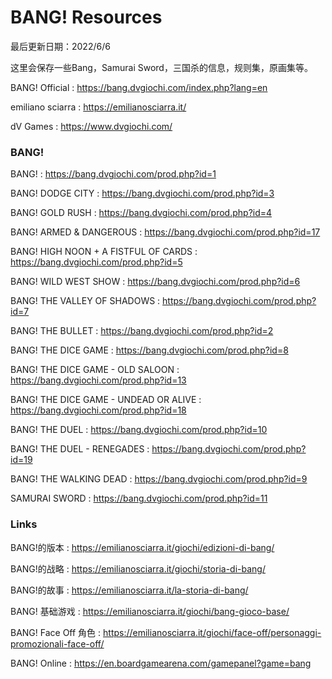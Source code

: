 # BANG! Resources

最后更新日期：2022/6/6

这里会保存一些Bang，Samurai Sword，三国杀的信息，规则集，原画集等。

BANG! Official : https://bang.dvgiochi.com/index.php?lang=en

emiliano sciarra : https://emilianosciarra.it/

dV Games : https://www.dvgiochi.com/

### BANG!

BANG! : https://bang.dvgiochi.com/prod.php?id=1

BANG! DODGE CITY : https://bang.dvgiochi.com/prod.php?id=3

BANG! GOLD RUSH : https://bang.dvgiochi.com/prod.php?id=4

BANG! ARMED & DANGEROUS : https://bang.dvgiochi.com/prod.php?id=17

BANG! HIGH NOON + A FISTFUL OF CARDS : https://bang.dvgiochi.com/prod.php?id=5

BANG! WILD WEST SHOW : https://bang.dvgiochi.com/prod.php?id=6

BANG! THE VALLEY OF SHADOWS : https://bang.dvgiochi.com/prod.php?id=7

BANG! THE BULLET : https://bang.dvgiochi.com/prod.php?id=2

BANG! THE DICE GAME : https://bang.dvgiochi.com/prod.php?id=8

BANG! THE DICE GAME - OLD SALOON : https://bang.dvgiochi.com/prod.php?id=13

BANG! THE DICE GAME - UNDEAD OR ALIVE : https://bang.dvgiochi.com/prod.php?id=18

BANG! THE DUEL : https://bang.dvgiochi.com/prod.php?id=10

BANG! THE DUEL - RENEGADES : https://bang.dvgiochi.com/prod.php?id=19

BANG! THE WALKING DEAD : https://bang.dvgiochi.com/prod.php?id=9

SAMURAI SWORD : https://bang.dvgiochi.com/prod.php?id=11

### Links

BANG!的版本 : https://emilianosciarra.it/giochi/edizioni-di-bang/

BANG!的战略 : https://emilianosciarra.it/giochi/storia-di-bang/

BANG!的故事 : https://emilianosciarra.it/la-storia-di-bang/

BANG! 基础游戏 : https://emilianosciarra.it/giochi/bang-gioco-base/

BANG! Face Off 角色 : https://emilianosciarra.it/giochi/face-off/personaggi-promozionali-face-off/

BANG! Online : https://en.boardgamearena.com/gamepanel?game=bang
